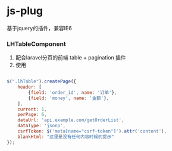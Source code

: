 js-plug
===============


基于jquery的插件，兼容IE6

### LHTableComponent
1. 配合laravel分页的前端 table + pagination 插件
2. 使用
```javascript

$(".lhTable").createPage({
    header: [
        {field: 'order_id', name: '订单'},
        {field: 'money', name: '金额'},
    ],
    current: 1,
    perPage: 6,
    dataUrl: 'api.example.com/getOrderList',
    dataType: 'jsonp',
    csrfToken: $('meta[name="csrf-token"]').attr('content'),
    blankHtml: "这里是没有任何内容时候的提示"
});

```